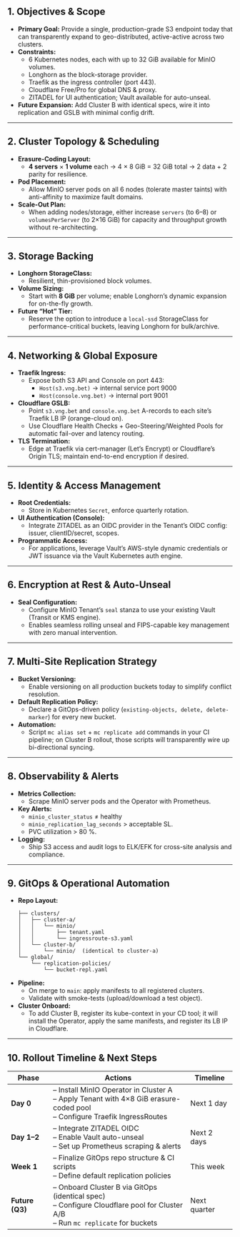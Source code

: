 
## 1. Objectives & Scope  
- **Primary Goal:** Provide a single, production-grade S3 endpoint today that can transparently expand to geo-distributed, active-active across two clusters.  
- **Constraints:**  
  - 6 Kubernetes nodes, each with up to 32 GiB available for MinIO volumes.  
  - Longhorn as the block-storage provider.  
  - Traefik as the ingress controller (port 443).  
  - Cloudflare Free/Pro for global DNS & proxy.  
  - ZITADEL for UI authentication; Vault available for auto-unseal.  
- **Future Expansion:** Add Cluster B with identical specs, wire it into replication and GSLB with minimal config drift.

---

## 2. Cluster Topology & Scheduling  
- **Erasure-Coding Layout:**  
  - **4 servers** × **1 volume** each → 4 × 8 GiB = 32 GiB total → 2 data + 2 parity for resilience.  
- **Pod Placement:**  
  - Allow MinIO server pods on all 6 nodes (tolerate master taints) with anti-affinity to maximize fault domains.  
- **Scale-Out Plan:**  
  - When adding nodes/storage, either increase `servers` (to 6–8) or `volumesPerServer` (to 2×16 GiB) for capacity and throughput growth without re-architecting.

---

## 3. Storage Backing  
- **Longhorn StorageClass:**  
  - Resilient, thin-provisioned block volumes.  
- **Volume Sizing:**  
  - Start with **8 GiB** per volume; enable Longhorn’s dynamic expansion for on-the-fly growth.  
- **Future “Hot” Tier:**  
  - Reserve the option to introduce a `local-ssd` StorageClass for performance-critical buckets, leaving Longhorn for bulk/archive.

---

## 4. Networking & Global Exposure  
- **Traefik Ingress:**  
  - Expose both S3 API and Console on port 443:  
    - `Host(s3.vng.bet)` → internal service port 9000  
    - `Host(console.vng.bet)` → internal port 9001  
- **Cloudflare GSLB:**  
  - Point `s3.vng.bet` and `console.vng.bet` A-records to each site’s Traefik LB IP (orange-cloud on).  
  - Use Cloudflare Health Checks + Geo-Steering/Weighted Pools for automatic fail-over and latency routing.  
- **TLS Termination:**  
  - Edge at Traefik via cert-manager (Let’s Encrypt) or Cloudflare’s Origin TLS; maintain end-to-end encryption if desired.

---

## 5. Identity & Access Management  
- **Root Credentials:**  
  - Store in Kubernetes `Secret`, enforce quarterly rotation.  
- **UI Authentication (Console):**  
  - Integrate ZITADEL as an OIDC provider in the Tenant’s OIDC config: issuer, clientID/secret, scopes.  
- **Programmatic Access:**  
  - For applications, leverage Vault’s AWS-style dynamic credentials or JWT issuance via the Vault Kubernetes auth engine.

---

## 6. Encryption at Rest & Auto-Unseal  
- **Seal Configuration:**  
  - Configure MinIO Tenant’s `seal` stanza to use your existing Vault (Transit or KMS engine).  
  - Enables seamless rolling unseal and FIPS-capable key management with zero manual intervention.

---

## 7. Multi-Site Replication Strategy  
- **Bucket Versioning:**  
  - Enable versioning on all production buckets today to simplify conflict resolution.  
- **Default Replication Policy:**  
  - Declare a GitOps-driven policy (`existing-objects, delete, delete-marker`) for every new bucket.  
- **Automation:**  
  - Script `mc alias set` + `mc replicate add` commands in your CI pipeline; on Cluster B rollout, those scripts will transparently wire up bi-directional syncing.

---

## 8. Observability & Alerts  
- **Metrics Collection:**  
  - Scrape MinIO server pods and the Operator with Prometheus.  
- **Key Alerts:**  
  - `minio_cluster_status` ≠ healthy  
  - `minio_replication_lag_seconds` > acceptable SL.  
  - PVC utilization > 80 %.  
- **Logging:**  
  - Ship S3 access and audit logs to ELK/EFK for cross-site analysis and compliance.

---

## 9. GitOps & Operational Automation  
- **Repo Layout:**  
  ```
  ├── clusters/
  │   ├── cluster-a/
  │   │   └── minio/
  │   │       ├── tenant.yaml
  │   │       └── ingressroute-s3.yaml
  │   └── cluster-b/
  │       └── minio/  (identical to cluster-a)
  └── global/
      └── replication-policies/
          └── bucket-repl.yaml
  ```  
- **Pipeline:**  
  - On merge to `main`: apply manifests to all registered clusters.  
  - Validate with smoke-tests (upload/download a test object).  
- **Cluster Onboard:**  
  - To add Cluster B, register its kube-context in your CD tool; it will install the Operator, apply the same manifests, and register its LB IP in Cloudflare.

---

## 10. Rollout Timeline & Next Steps  
| Phase          | Actions                                                                                      | Timeline     |
| -------------- | -------------------------------------------------------------------------------------------- | ------------ |
| **Day 0**      | – Install MinIO Operator in Cluster A<br>– Apply Tenant with 4×8 GiB erasure-coded pool<br>– Configure Traefik IngressRoutes | Next 1 day   |
| **Day 1–2**    | – Integrate ZITADEL OIDC<br>– Enable Vault auto-unseal<br>– Set up Prometheus scraping & alerts | Next 2 days  |
| **Week 1**     | – Finalize GitOps repo structure & CI scripts<br>– Define default replication policies        | This week    |
| **Future (Q3)**| – Onboard Cluster B via GitOps (identical spec)<br>– Configure Cloudflare pool for Cluster A/B<br>– Run `mc replicate` for buckets | Next quarter |